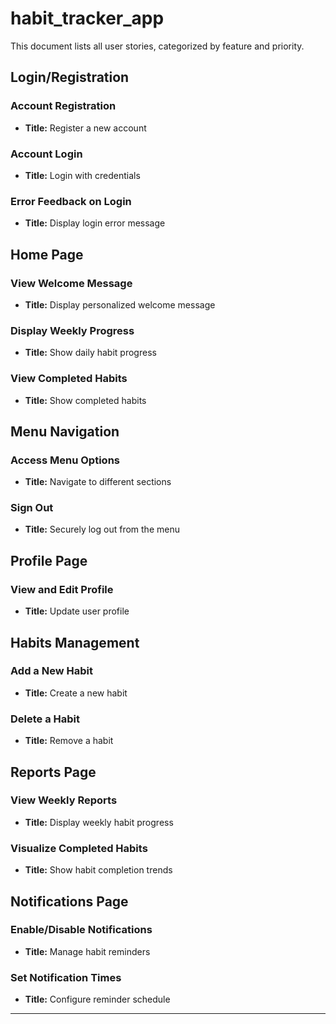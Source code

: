 # habit_tracker_app
This document lists all user stories, categorized by feature and priority.

## **Login/Registration**
### **Account Registration**
- **Title:** Register a new account  

### **Account Login**
- **Title:** Login with credentials  

### **Error Feedback on Login**
- **Title:** Display login error message  

## **Home Page**
### **View Welcome Message**
- **Title:** Display personalized welcome message  

### **Display Weekly Progress**
- **Title:** Show daily habit progress
  
### **View Completed Habits**
- **Title:** Show completed habits  

## **Menu Navigation**
### **Access Menu Options**
- **Title:** Navigate to different sections  

### **Sign Out**
- **Title:** Securely log out from the menu  

## **Profile Page**
### **View and Edit Profile**
- **Title:** Update user profile  

## **Habits Management**
### **Add a New Habit**
- **Title:** Create a new habit  

### **Delete a Habit**
- **Title:** Remove a habit   

## **Reports Page**
### **View Weekly Reports**
- **Title:** Display weekly habit progress  

### **Visualize Completed Habits**
- **Title:** Show habit completion trends
  
## **Notifications Page**
### **Enable/Disable Notifications**
- **Title:** Manage habit reminders  

### **Set Notification Times**
- **Title:** Configure reminder schedule  
---

